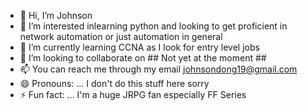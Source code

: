 - 👋 Hi, I’m Johnson
- 👀 I’m interested inlearning python and looking to get proficient in network automation or just automation in general
- 🌱 I’m currently learning CCNA as I look for entry level jobs
- 💞️ I’m looking to collaborate on ## Not yet at the moment ##
- 📫 You can reach me through my email johnsondong19@gmail.com
- 😄 Pronouns: ... I don't do this stuff here sorry
- ⚡ Fun fact: ... I'm a huge JRPG fan especially FF Series

<!---
johnsondong19/johnsondong19 is a ✨ special ✨ repository because its `README.md` (this file) appears on your GitHub profile.
You can click the Preview link to take a look at your changes.
--->
